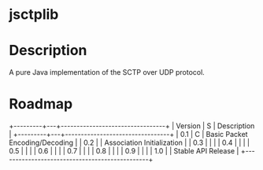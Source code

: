 jsctplib
=================================


Description
=================
A pure Java implementation of the SCTP over UDP protocol. 



Roadmap
=================

+---------+---+---------------------------------+
| Version | S | Description                     |
+---------+---+---------------------------------+
|   0.1   | C | Basic Packet Encoding/Decoding  |
|   0.2   |   | Association Initialization      |
|   0.3   |   |                                 |
|   0.4   |   |                                 |
|   0.5   |   |                                 |
|   0.6   |   |                                 |
|   0.7   |   |                                 |
|   0.8   |   |                                 |
|   0.9   |   |                                 |
|   1.0   |   | Stable API Release              |
+-----------------------------------------------+


